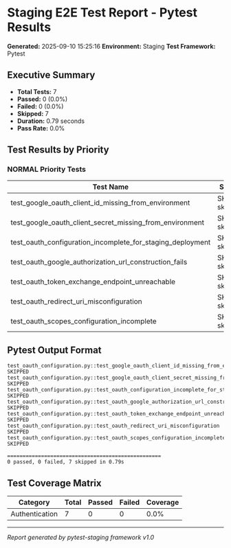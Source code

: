 # Staging E2E Test Report - Pytest Results

**Generated:** 2025-09-10 15:25:16
**Environment:** Staging
**Test Framework:** Pytest

## Executive Summary

- **Total Tests:** 7
- **Passed:** 0 (0.0%)
- **Failed:** 0 (0.0%)
- **Skipped:** 7
- **Duration:** 0.79 seconds
- **Pass Rate:** 0.0%

## Test Results by Priority

### NORMAL Priority Tests

| Test Name | Status | Duration | File |
|-----------|--------|----------|------|
| test_google_oauth_client_id_missing_from_environment | SKIP skipped | 0.000s | test_oauth_configuration.py |
| test_google_oauth_client_secret_missing_from_environment | SKIP skipped | 0.000s | test_oauth_configuration.py |
| test_oauth_configuration_incomplete_for_staging_deployment | SKIP skipped | 0.000s | test_oauth_configuration.py |
| test_oauth_google_authorization_url_construction_fails | SKIP skipped | 0.000s | test_oauth_configuration.py |
| test_oauth_token_exchange_endpoint_unreachable | SKIP skipped | 0.000s | test_oauth_configuration.py |
| test_oauth_redirect_uri_misconfiguration | SKIP skipped | 0.000s | test_oauth_configuration.py |
| test_oauth_scopes_configuration_incomplete | SKIP skipped | 0.000s | test_oauth_configuration.py |

## Pytest Output Format

```
test_oauth_configuration.py::test_google_oauth_client_id_missing_from_environment SKIPPED
test_oauth_configuration.py::test_google_oauth_client_secret_missing_from_environment SKIPPED
test_oauth_configuration.py::test_oauth_configuration_incomplete_for_staging_deployment SKIPPED
test_oauth_configuration.py::test_oauth_google_authorization_url_construction_fails SKIPPED
test_oauth_configuration.py::test_oauth_token_exchange_endpoint_unreachable SKIPPED
test_oauth_configuration.py::test_oauth_redirect_uri_misconfiguration SKIPPED
test_oauth_configuration.py::test_oauth_scopes_configuration_incomplete SKIPPED

==================================================
0 passed, 0 failed, 7 skipped in 0.79s
```

## Test Coverage Matrix

| Category | Total | Passed | Failed | Coverage |
|----------|-------|--------|--------|----------|
| Authentication | 7 | 0 | 0 | 0.0% |

---
*Report generated by pytest-staging framework v1.0*
